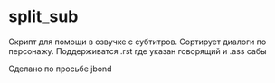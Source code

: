 # split_sub
Скрипт для помощи в озвучке с субтитров. Сортирует диалоги по персонажу.
Поддерживатся .rst где указан говорящий и .ass сабы

Сделано по просьбе jbond
